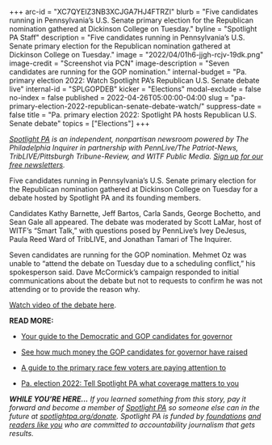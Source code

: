 +++
arc-id = "XC7QYEIZ3NB3XCJGA7HJ4FTRZI"
blurb = "Five candidates running in Pennsylvania’s U.S. Senate primary election for the Republican nomination gathered at Dickinson College on Tuesday."
byline = "Spotlight PA Staff"
description = "Five candidates running in Pennsylvania’s U.S. Senate primary election for the Republican nomination gathered at Dickinson College on Tuesday."
image = "2022/04/01h6-jjgh-rcjv-19dk.png"
image-credit = "Screenshot via PCN"
image-description = "Seven candidates are running for the GOP nomination."
internal-budget = "Pa. primary election 2022: Watch Spotlight PA’s Republican U.S. Senate debate live"
internal-id = "SPLGOPDEB"
kicker = "Elections"
modal-exclude = false
no-index = false
published = 2022-04-26T05:00:00-04:00
slug = "pa-primary-election-2022-republican-senate-debate-watch/"
suppress-date = false
title = "Pa. primary election 2022: Spotlight PA hosts Republican U.S. Senate debate"
topics = ["Elections"]
+++

<a href="https://www.spotlightpa.org/"><i>Spotlight PA</i></a><i> is an independent, nonpartisan newsroom powered by The Philadelphia Inquirer in partnership with PennLive/The Patriot-News, TribLIVE/Pittsburgh Tribune-Review, and WITF Public Media. </i><a href="https://www.spotlightpa.org/newsletters"><i>Sign up for our free newsletters</i></a><i>.</i>

Five candidates running in Pennsylvania’s U.S. Senate primary election for the Republican nomination gathered at Dickinson College on Tuesday for a debate hosted by Spotlight PA and its founding members.

Candidates Kathy Barnette, Jeff Bartos, Carla Sands, George Bochetto, and Sean Gale all appeared. The debate was moderated by Scott LaMar, host of WITF’s “Smart Talk,” with questions posed by PennLive’s Ivey DeJesus, Paula Reed Ward of TribLIVE, and Jonathan Tamari of The Inquirer.

Seven candidates are running for the GOP nomination. Mehmet Oz was unable to “attend the debate on Tuesday due to a scheduling conflict,” his spokesperson said. Dave McCormick’s campaign responded to initial communications about the debate but not to requests to confirm he was not attending or to provide the reason why.

<a href="http://players.brightcove.net/2549849263001/default_default/index.html?videoId=6305224549001" target="_blank">Watch video of the debate here</a>.

<script src="https://www.spotlightpa.org/embed.js" async></script><div data-spl-embed-version="1" data-spl-src="https://www.spotlightpa.org/embeds/newsletter/"></div>

<b>READ MORE:</b>

- <a href="https://www.spotlightpa.org/news/2022/04/pa-primary-governor-election-2022-candidates-guide/">Your guide to the Democratic and GOP candidates for governor</a>

- <a href="https://www.spotlightpa.org/news/2022/04/pa-primary-governor-election-2022-candidates-fundraising-donations/">See how much money the GOP candidates for governor have raised</a>

- <a href="https://www.spotlightpa.org/news/2022/04/pennsylvania-lieutenant-governor-2022-election-guide/">A guide to the primary race few voters are paying attention to</a>

- <a href="https://www.spotlightpa.org/news/2022/02/pennsylvania-election-2022-questions-answers/">Pa. election 2022: Tell Spotlight PA what coverage matters to you</a>

<i><b>WHILE YOU’RE HERE...</b></i><i> If you learned something from this story, pay it forward and become a member of </i><a href="https://www.spotlightpa.org/"><i>Spotlight PA</i></a><i> so someone else can in the future at </i><a href="http://spotlightpa.org/donate"><i>spotlightpa.org/donate</i></a><i>. Spotlight PA is funded by</i><a href="https://www.spotlightpa.org/support"><i> foundations</i></a><i> </i><a href="https://www.spotlightpa.org/support"><i>and readers like you</i></a><i> who are committed to accountability journalism that gets results.</i>
